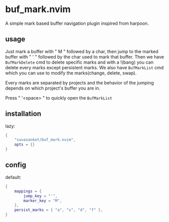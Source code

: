 # buf_mark.nvim
A simple mark based buffer navigation plugin inspired from harpoon.

## usage
Just mark a buffer with " M " followed by a char, then jump to the marked buffer with " ' " followed by the char used to mark that buffer. Then we have `BufMarkDelete` cmd to delete specific marks and with a !(bang) you can delete every marks except persistent marks. We also have `BufMarkList` cmd which you can use to modify the marks(change, delete, swap).

Every marks are separated by projects and the behavior of the jumping depends on which project's buffer you are in.

Press " '\<space\> " to quickly open the `BufMarkList`

## installation
lazy:
```lua
{
    "suvasanket/buf_mark.nvim",
    opts = {}
}
```

## config
default:
```lua
{
    mappings = {
        jump_key = "'",
        marker_key = "M",
    },
    persist_marks = { "a", "s", "d", "f" },
}
```
